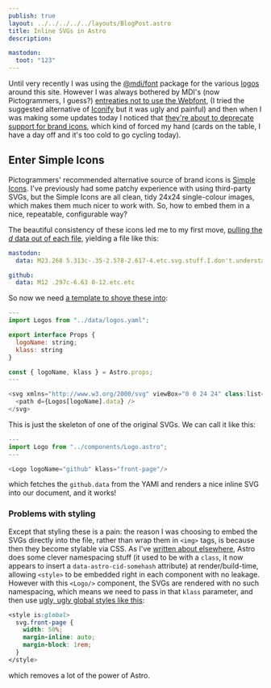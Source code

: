 ```yaml
---
publish: true
layout: ../../../../../layouts/BlogPost.astro
title: Inline SVGs in Astro
description:

mastodon:
  toot: "123"
---
```


Until very recently I was using the [@mdi/font](https://github.com/pikesley/pikesley.org.astro/blob/24e16f1d5e4c4c2cfa53978022646628e61e1899/p.org/package.json#L20) package for the various [logos](https://github.com/pikesley/pikesley.org.astro/blob/24e16f1d5e4c4c2cfa53978022646628e61e1899/p.org/src/pages/index.astro#L23) around this site. However I was always bothered by MDI's (now Pictogrammers, I guess?) [entreaties not to use the Webfont](https://pictogrammers.com/docs/guides/webfont-alternatives/), (I tried the suggested alternative of [Iconify](https://pictogrammers.com/docs/guides/iconify/) but it was ugly and painful) and then when I was making some updates today I noticed that [they're about to deprecate support for brand icons](https://pictogrammers.com/docs/library/mdi/guides/brand-icons/#what-will-happen-with-current-brand-icons-in-mdi), which kind of forced my hand (cards on the table, I have a day off and it's too cold to go cycling today).

## Enter Simple Icons

Pictogrammers' recommended alternative source of brand icons is [Simple Icons](https://simpleicons.org/). I've previously had some patchy experience with using third-party SVGs, but the Simple Icons are all clean, tidy 24x24 single-colour images, which makes them much nicer to work with. So, how to embed them in a nice, repeatable, configurable way?

The beautiful consistency of these icons led me to my first move, [pulling the _d_ data out of each file](https://github.com/pikesley/pikesley.org.astro/blob/main/p.org/src/data/logos.yaml), yielding a file like this:

```yaml
mastodon:
  data: M23.268 5.313c-.35-2.578-2.617-4.etc.svg.stuff.I.don't.understand

github:
  data: M12 .297c-6.63 0-12.etc.etc
```

So now we need [a template to shove these into](https://github.com/pikesley/pikesley.org.astro/blob/c7dc8e3786854fcea4771da783d8773045934a8e/p.org/src/components/Logo.astro):

```javascript
---
import Logos from "../data/logos.yaml";

export interface Props {
  logoName: string;
  klass: string
}

const { logoName, klass } = Astro.props;
---

<svg xmlns="http://www.w3.org/2000/svg" viewBox="0 0 24 24" class:list={[`${klass}`]}>
  <path d={Logos[logoName].data} />
</svg>
```

This is just the skeleton of one of the original SVGs. We can call it like this:

```javascript
---
import Logo from "../components/Logo.astro";
---

<Logo logoName="github" klass="front-page"/>
```

which fetches the `github.data` from the YAMl and renders a nice inline SVG into our document, and it works!

### Problems with styling

Except that styling these is a pain: the reason I was choosing to embed the SVGs directly into the file, rather than wrap them in `<img>` tags, is because then they become stylable via CSS. As I've [written about elsewhere](/blog/2023/03/06/mastodon-powered-comments-in-astro/), Astro does some clever namespacing stuff (it used to be with a `class`, it now appears to insert a `data-astro-cid-somehash` attribute) at render/build-time, allowing `<style>` to be embedded right in each component with no leakage. However with this `<Logo/>` component, the SVGs are rendered with no such namespacing, which means we need to pass in that `klass` parameter, and then use [ugly, ugly global styles like this](https://github.com/pikesley/pikesley.org.astro/blob/c7dc8e3786854fcea4771da783d8773045934a8e/p.org/src/pages/index.astro#L77-L93):

```css
<style is:global>
  svg.front-page {
    width: 50%;
    margin-inline: auto;
    margin-block: 1rem;
  }
</style>
```

which removes a lot of the power of Astro.
